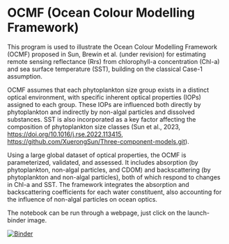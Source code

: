 # OCMF (Ocean Colour Modelling Framework)
This program is used to illustrate the Ocean Colour Modelling Framework (OCMF) proposed in Sun, Brewin et al. (under revision) for estimating remote sensing reflectance (Rrs) from chlorophyll-a concentration (Chl-a) and sea surface temperature (SST), building on the classical Case-1 assumption.

OCMF assumes that each phytoplankton size group exists in a distinct optical environment, with specific inherent optical properties (IOPs) assigned to each group. These IOPs are influenced both directly by phytoplankton and indirectly by non-algal particles and dissolved substances. SST is also incorporated as a key factor affecting the composition of phytoplankton size classes (Sun et al., 2023, https://doi.org/10.1016/j.rse.2022.113415, https://github.com/XuerongSun/Three-component-models.git).

Using a large global dataset of optical properties, the OCMF is parameterized, validated, and assessed. It includes absorption (by phytoplankton, non-algal particles, and CDOM) and backscattering (by phytoplankton and non-algal particles), both of which respond to changes in Chl-a and SST. The framework integrates the absorption and backscattering coefficients for each water constituent, also accounting for the influence of non-algal particles on ocean optics.

The notebook can be run through a webpage, just click on the launch-binder image.

[![Binder](https://mybinder.org/badge_logo.svg)](https://mybinder.org/v2/gh/XuerongSun/Ocean-Colour-Modelling-Framework.git/HEAD)
